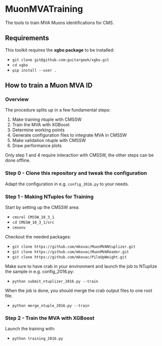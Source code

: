 # MuonMVATraining
The tools to train MVA Muons identifications for CMS.

## Requirements

This toolkit requires the __xgbo package__ to be installed:
* `git clone git@github.com:guitargeek/xgbo.git`
* `cd xgbo`
* `pip install --user .`

## How to train a Muon MVA ID

### Overview

The procedure splits up in a few fundamental steps:

1. Make training ntuple with CMSSW
2. Train the MVA with XGBoost
3. Determine working points
4. Generate configuration files to integrate MVA in CMSSW
5. Make validation ntuple with CMSSW
6. Draw performance plots

Only step 1 and 4 require interaction with CMSSW, the other steps can be done offline.

### Step 0 - Clone this repository and tweak the configuration

Adapt the configuration in e.g. `config_2016.py` to your needs.

### Step 1 - Making NTuples for Training

Start by setting up the CMSSW area:

* `cmsrel CMSSW_10_3_1`
* `cd CMSSW_10_3_1/src`
* `cmsenv`

Checkout the needed packages:

* `git clone https://github.com/mkovac/MuonMVANtuplizer.git`
* `git clone https://github.com/mkovac/MuonMVAReader.git`
* `git clone https://github.com/mkovac/PileUpWeight.git`

Make sure to have crab in your environment and launch the job to NTuplize the sample in e.g. config_2016.py:

* `python submit_ntuplizer_2016.py --train`

When the job is done, you should merge the crab output files to one root file.

* `python merge_ntuple_2016.py --train`

### Step 2 - Train the MVA with XGBoost

Launch the training with:

* `python training_2016.py`
